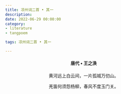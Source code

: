 ```yaml
---
title: 凉州词二首 • 其一
description:
date: 2022-06-29 00:00:00
category:
- literature
- tangpoem

tags: 凉州词二首 • 其一

---
```


<div id="poem-author">
唐代 • 王之涣
</div>
<div id="poem-body">
<p class="poem-paragraph">黄河远上白云间，一片孤城万仞山。</p>
<p class="poem-paragraph">羌笛何须怨杨柳，春风不度玉门关。</p>

</div>

<style>

#poem-author {
    width: 100%;
    text-align: center;
    margin: 20px 0;
    font-weight: bold;
}
#poem-body {
    width: 100%;
    text-align: center;
}
.poem-paragraph {
    font-family: "仿宋"
}

</style>